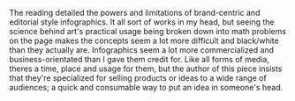 The reading detailed the powers and limitations of brand-centric and editorial
style infographics. It all sort of works in my head, but seeing the
science behind art's practical usage being broken down into math problems
on the page makes the concepts seem a lot more difficult and black/white
than they actually are. Infographics seem a lot more commercialized and
business-orientated than I gave them credit for. Like all forms of media,
theres a time, place and usage for them, but the author of this piece insists
that they're specialized for selling products or ideas to a wide range of
audiences; a quick and consumable way to put an idea in someone's head.
